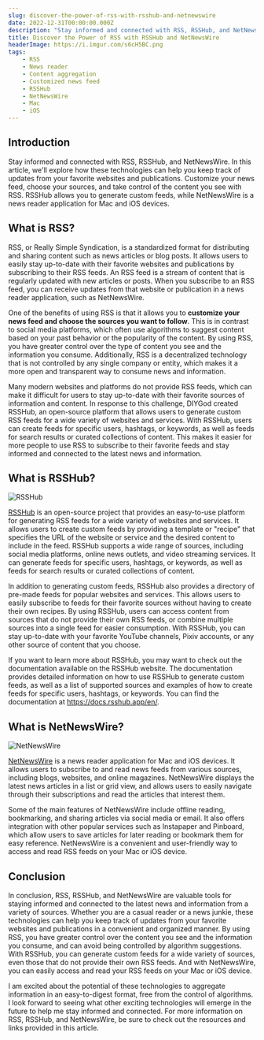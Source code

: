 ```yaml
---
slug: discover-the-power-of-rss-with-rsshub-and-netnewswire
date: 2022-12-31T00:00:00.000Z
description: "Stay informed and connected with RSS, RSSHub, and NetNewsWire. In this article, we'll explore how these technologies can help you keep track of updates from your favorite websites and publications. Customize your news feed, choose your sources, and take control of the content you see with RSS. RSSHub allows you to generate custom feeds, while NetNewsWire is a news reader application for Mac and iOS devices."
title: Discover the Power of RSS with RSSHub and NetNewsWire
headerImage: https://i.imgur.com/s6cH5BC.png
tags:
    - RSS
    - News reader
    - Content aggregation
    - Customized news feed
    - RSSHub
    - NetNewsWire
    - Mac
    - iOS
---
```


## Introduction

Stay informed and connected with RSS, RSSHub, and NetNewsWire. In this article, we'll explore how these technologies can help you keep track of updates from your favorite websites and publications. Customize your news feed, choose your sources, and take control of the content you see with RSS. RSSHub allows you to generate custom feeds, while NetNewsWire is a news reader application for Mac and iOS devices.

## What is RSS?

RSS, or Really Simple Syndication, is a standardized format for distributing and sharing content such as news articles or blog posts. It allows users to easily stay up-to-date with their favorite websites and publications by subscribing to their RSS feeds. An RSS feed is a stream of content that is regularly updated with new articles or posts. When you subscribe to an RSS feed, you can receive updates from that website or publication in a news reader application, such as NetNewsWire.

One of the benefits of using RSS is that it allows you to **customize your news feed and choose the sources you want to follow**. This is in contrast to social media platforms, which often use algorithms to suggest content based on your past behavior or the popularity of the content. By using RSS, you have greater control over the type of content you see and the information you consume. Additionally, RSS is a decentralized technology that is not controlled by any single company or entity, which makes it a more open and transparent way to consume news and information.

Many modern websites and platforms do not provide RSS feeds, which can make it difficult for users to stay up-to-date with their favorite sources of information and content. In response to this challenge, DIYGod created RSSHub, an open-source platform that allows users to generate custom RSS feeds for a wide variety of websites and services. With RSSHub, users can create feeds for specific users, hashtags, or keywords, as well as feeds for search results or curated collections of content. This makes it easier for more people to use RSS to subscribe to their favorite feeds and stay informed and connected to the latest news and information.

## What is RSSHub?

![RSSHub](https://i.imgur.com/s6cH5BC.png)

[RSSHub](https://docs.rsshub.app/en/) is an open-source project that provides an easy-to-use platform for generating RSS feeds for a wide variety of websites and services. It allows users to create custom feeds by providing a template or "recipe" that specifies the URL of the website or service and the desired content to include in the feed. RSSHub supports a wide range of sources, including social media platforms, online news outlets, and video streaming services. It can generate feeds for specific users, hashtags, or keywords, as well as feeds for search results or curated collections of content.

In addition to generating custom feeds, RSSHub also provides a directory of pre-made feeds for popular websites and services. This allows users to easily subscribe to feeds for their favorite sources without having to create their own recipes. By using RSSHub, users can access content from sources that do not provide their own RSS feeds, or combine multiple sources into a single feed for easier consumption. With RSSHub, you can stay up-to-date with your favorite YouTube channels, Pixiv accounts, or any other source of content that you choose.

If you want to learn more about RSSHub, you may want to check out the documentation available on the RSSHub website. The documentation provides detailed information on how to use RSSHub to generate custom feeds, as well as a list of supported sources and examples of how to create feeds for specific users, hashtags, or keywords. You can find the documentation at https://docs.rsshub.app/en/.

## What is NetNewsWire?

![NetNewsWire](https://i.imgur.com/zSN0nkX.png)

[NetNewsWire](https://netnewswire.com/) is a news reader application for Mac and iOS devices. It allows users to subscribe to and read news feeds from various sources, including blogs, websites, and online magazines. NetNewsWire displays the latest news articles in a list or grid view, and allows users to easily navigate through their subscriptions and read the articles that interest them.

Some of the main features of NetNewsWire include offline reading, bookmarking, and sharing articles via social media or email. It also offers integration with other popular services such as Instapaper and Pinboard, which allow users to save articles for later reading or bookmark them for easy reference. NetNewsWire is a convenient and user-friendly way to access and read RSS feeds on your Mac or iOS device.

## Conclusion

In conclusion, RSS, RSSHub, and NetNewsWire are valuable tools for staying informed and connected to the latest news and information from a variety of sources. Whether you are a casual reader or a news junkie, these technologies can help you keep track of updates from your favorite websites and publications in a convenient and organized manner. By using RSS, you have greater control over the content you see and the information you consume, and can avoid being controlled by algorithm suggestions. With RSSHub, you can generate custom feeds for a wide variety of sources, even those that do not provide their own RSS feeds. And with NetNewsWire, you can easily access and read your RSS feeds on your Mac or iOS device.

I am excited about the potential of these technologies to aggregate information in an easy-to-digest format, free from the control of algorithms. I look forward to seeing what other exciting technologies will emerge in the future to help me stay informed and connected. For more information on RSS, RSSHub, and NetNewsWire, be sure to check out the resources and links provided in this article.